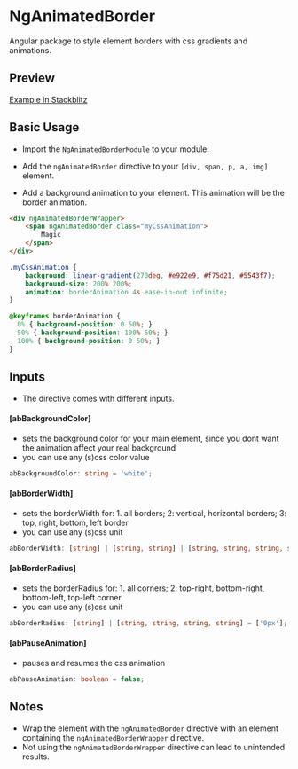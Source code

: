 # NgAnimatedBorder

Angular package to style element borders with css gradients and animations.

## Preview
[Example in Stackblitz](https://stackblitz.com/edit/angular-animated-border)

## Basic Usage

- Import the `NgAnimatedBorderModule` to your module.

- Add the `ngAnimatedBorder` directive to your `[div, span, p, a, img]` element.

- Add a background animation to your element. This animation will be the border animation.
````html
<div ngAnimatedBorderWrapper>
    <span ngAnimatedBorder class="myCssAnimation">
        Magic
    </span>
</div>
````

````css
.myCssAnimation {
    background: linear-gradient(270deg, #e922e9, #f75d21, #5543f7);
    background-size: 200% 200%;
    animation: borderAnimation 4s ease-in-out infinite;
}

@keyframes borderAnimation {
  0% { background-position: 0 50%; }
  50% { background-position: 100% 50%; }
  100% { background-position: 0 50%; }
}
````

## Inputs

- The directive comes with different inputs.

#### [abBackgroundColor]
- sets the background color for your main element, since you dont want the animation affect your real background
- you can use any (s)css color value
````typescript
abBackgroundColor: string = 'white';
````

#### [abBorderWidth]
- sets the borderWidth for: 1. all borders; 2: vertical, horizontal borders; 3: top, right, bottom, left border
- you can use any (s)css unit
````typescript
abBorderWidth: [string] | [string, string] | [string, string, string, string] = ['1px'];
````

#### [abBorderRadius]
- sets the borderRadius for: 1. all corners; 2: top-right, bottom-right, bottom-left, top-left corner
- you can use any (s)css unit
````typescript
abBorderRadius: [string] | [string, string, string, string] = ['0px'];
````

#### [abPauseAnimation]
- pauses and resumes the css animation
````typescript
abPauseAnimation: boolean = false;
````

## Notes
- Wrap the element with the `ngAnimatedBorder` directive with an element containing the `ngAnimatedBorderWrapper` directive.
- Not using the `ngAnimatedBorderWrapper` directive can lead to unintended results.
